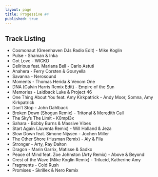 ```yaml
---
layout: page
title: Progessive #4
published: true
---
```


## Track Listing


* Cosmonaut (Greenhaven DJs Radio Edit) - Mike Koglin
* Pulse - Shaman & Inka
* Got Love - WICKD
* Delirious feat. Mariana Bell - Carlo Astuti
* Anahera - Ferry Corsten & Gouryella
* Savanna - Nerosound
* Moments - Thomas Herida & Venom One
* DNA (Calvin Harris Remix Edit) - Empire of the Sun
* Memories - Laidback Luke & Project 46
* One Thing About You feat. Amy Kirkpatrick - Andy Moor, Somna, Amy Kirkpatrick
* Don’t Stop - John Dahlback
* Broken Down (Shogun Remix) - Tritonal & Meredith Call
* The Sky’s The Limit - K0mpl3x
* Sahara - Bobby Burns & Massive Vibes
* Start Again (Juventa Remix) - Will Holland & Jeza
* Slow Down feat. Simone Nijssen - Jochen Miller
* The Other Shore (Husman Remix) - Aly & Fila
* Stronger - Arty, Ray Dalton
* Dragon - Marin Garrix, Matisse & Sadko
* Peace of Mind feat. Zoe Johnston (Arty Remix) - Above & Beyond
* Crest of the Wave (Mike Koglin Remix) - Trilucid, Katherine Amy
* Fragments - Cold Rush
* Promises - Skrillex & Nero Remix
